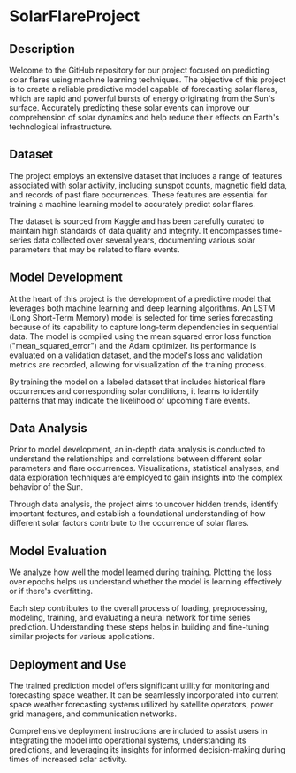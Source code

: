 # SolarFlareProject

## Description
Welcome to the GitHub repository for our project focused on predicting solar flares using machine learning techniques. The objective of this project is to create a reliable predictive model capable of forecasting solar flares, which are rapid and powerful bursts of energy originating from the Sun's surface. Accurately predicting these solar events can improve our comprehension of solar dynamics and help reduce their effects on Earth's technological infrastructure.

## Dataset

The project employs an extensive dataset that includes a range of features associated with solar activity, including sunspot counts, magnetic field data, and records of past flare occurrences. These features are essential for training a machine learning model to accurately predict solar flares.

The dataset is sourced from Kaggle and has been carefully curated to maintain high standards of data quality and integrity. It encompasses time-series data collected over several years, documenting various solar parameters that may be related to flare events.

## Model Development

At the heart of this project is the development of a predictive model that leverages both machine learning and deep learning algorithms. An LSTM (Long Short-Term Memory) model is selected for time series forecasting because of its capability to capture long-term dependencies in sequential data. The model is compiled using the mean squared error loss function ("mean_squared_error") and the Adam optimizer. Its performance is evaluated on a validation dataset, and the model's loss and validation metrics are recorded, allowing for visualization of the training process.

By training the model on a labeled dataset that includes historical flare occurrences and corresponding solar conditions, it learns to identify patterns that may indicate the likelihood of upcoming flare events.

## Data Analysis

Prior to model development, an in-depth data analysis is conducted to understand the relationships and correlations between different solar parameters and flare occurrences. Visualizations, statistical analyses, and data exploration techniques are employed to gain insights into the complex behavior of the Sun.

Through data analysis, the project aims to uncover hidden trends, identify important features, and establish a foundational understanding of how different solar factors contribute to the occurrence of solar flares.

## Model Evaluation

We analyze how well the model learned during training. Plotting the loss over epochs helps us understand whether the model is learning effectively or if there's overfitting.

Each step contributes to the overall process of loading, preprocessing, modeling, training, and evaluating a neural network for time series prediction. Understanding these steps helps in building and fine-tuning similar projects for various applications.

## Deployment and Use

The trained prediction model offers significant utility for monitoring and forecasting space weather. It can be seamlessly incorporated into current space weather forecasting systems utilized by satellite operators, power grid managers, and communication networks.

Comprehensive deployment instructions are included to assist users in integrating the model into operational systems, understanding its predictions, and leveraging its insights for informed decision-making during times of increased solar activity.

